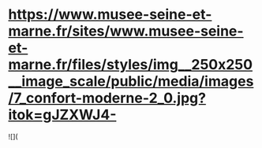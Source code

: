 # https://www.musee-seine-et-marne.fr/sites/www.musee-seine-et-marne.fr/files/styles/img__250x250__image_scale/public/media/images/7_confort-moderne-2_0.jpg?itok=gJZXWJ4-

![](
